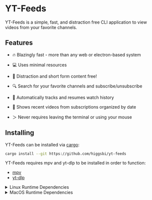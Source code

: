 # YT-Feeds

YT-Feeds is a simple, fast, and distraction free CLI application to view videos from your favorite channels.

## Features

- 🔥 Blazingly fast - more than any web or electron-based system

- 💻 Uses minimal resources

- 👀 Distraction and short form content free!

- 🔍 Search for your favorite channels and subscribe/unsubscribe

- 📜 Automatically tracks and resumes watch history

- 🎥 Shows recent videos from subscriptions organized by date

- ＞ Never requires leaving the terminal or using your mouse  

## Installing

YT-Feeds can be installed via [cargo](https://doc.rust-lang.org/cargo/getting-started/installation.html):
```bash
cargo install --git https://github.com/higgsbi/yt-feeds
```

YT-Feeds requires mpv and yt-dlp to be installed in order to function:
- [mpv](https://github.com/mpv-player/mpv)
- [yt-dlp](https://github.com/yt-dlp/yt-dlp)

<details><summary>Linux Runtime Dependencies</summary>

#### Fedora/RHEL-Based Systems
```sh
sudo dnf install yt-dlp mpv
```

#### Debian-Based Systems
```sh
sudo apt install yt-dlp mpv
```

#### Arch-Based Systems
```sh
sudo pacman -S yt-dlp mpv
```

#### Alpine-Based Systems
```sh
doas apk add yt-dlp mpv
```

</details>

<details><summary>MacOS Runtime Dependencies</summary>

#### MacOS
```
brew install yt-dlp mpv
```

e/details>
<details><summary>Windows Runtime Dependencies</summary>

#### Windows
```
# Chocolatey
choco install yt-dlp mpv

# Winget
winget install yt-dlp mpv
```

</details>

## Customization

Basic configuration is done in `yt-feeds.toml` located in the following locations:
Linux: `~/.config/yt-feeds/config.toml`
MacOS: `~/Library/Application Support/yt-feeds/config.toml`
Windows: `YOUR_DRIVE:\Users\YOUR_USER\AppData\Local\yt-feeds\config.toml`

Saved data and caches can be found in the following location:
Linux: `~/.local/share/yt-feeds/`
MacOS: `~/Library/Application Support/yt-feeds/`
Windows: `YOUR_DRIVE:\Users\YOUR_USER\AppData\Local\yt-feeds\`


### MPV

Much of the customization can be performed in mpv's configuration like my own:

```txt
fullscreen=yes
screenshot-directory=~/Pictures/mpv/
slang=en
force-seekable=yes

# streaming
ytdl-format="bv*[height<=720]+ba/best"
script-opts=ytdl_hook-ytdl_path=yt-dlp

# progress
save-position-on-quit
write-filename-in-watch-later-config

# apperance
msg-level=all=no
display-tags-clr
osd-bar=no
border=no

# efficiency
hwdec=auto
gpu-api=auto
profile=fast
cache=yes
demuxer-max-bytes=64MiB
demuxer-max-back-bytes=32MiB
video-sync=display-resample
vd-lavc-threads=8

```

This can be created in the following locations:  
Linux: `~/.config/mpv/mpv.conf`  
MacOS: `~/.config/mpv/mpv.conf`  
Windows: `YOUR_DRIVE:\Users\YOUR_USER\AppData\Roaming\mpv\mpv.conf`

> Note: for watch history to function, both `save-position-on-quit` and `write-filename-in-watch-later-config` must be in your `mpv.conf`

### Modifying MPV Display

You can modify how the MPV video viewer looks like either with the above configuration file, or with lua plugins.
I recommend these:
- [UOSC](https://github.com/tomasklaen/uosc) for a modern interface
- [Thumbfast](https://github.com/po5/thumbfast) for inline video thumbnails
- [Sponsorblock](https://github.com/po5/mpv_sponsorblock) to skip video sponsors

### Yt-dlp

Outside of the MPV configuration, we can also specify specific yt-dlp options.

```txt
# format
-f bv*[height<=720]+ba
--merge-output-format mkv

# metadata
--embed-chapters
--sponsorblock-mark all
--embed-metadata
--embed-thumbnail
--add-metadata
--embed-subs
--sub-lang en
--progress
--hls-use-mpegts

# efficiency
--no-check-certificate
--no-playlist
--geo-bypass
--youtube-skip-dash-manifest
--downloader aria2c -N 32
```

This can be found as specified by [yt-dlp's configuration guide](https://github.com/yt-dlp/yt-dlp#configuration)
This can be found in the following locations:
Linux: `~/.config/mpv/mpv.conf`  
MacOS: `~/Library/Application Support/yt-dlp/config`  
Windows: `YOUR_DRIVE:\Users\YOUR_USER\AppData\Roaming\yt-dlp\config`

